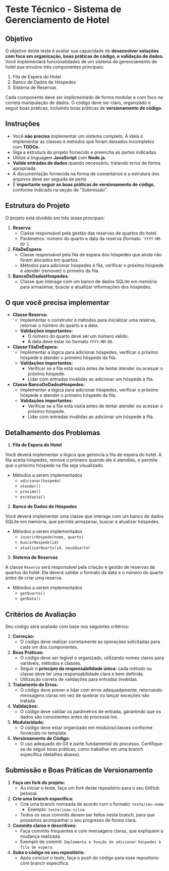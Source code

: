 # Teste Técnico - Sistema de Gerenciamento de Hotel

## Objetivo

O objetivo deste teste é avaliar sua capacidade de **desenvolver soluções com foco em organização, boas práticas de
código, e validação de dados.** Você implementará funcionalidades de um sistema de gerenciamento de hotel que envolve
três componentes principais:

1. Fila de Espera do Hotel
2. Banco de Dados de Hóspedes
3. Sistema de Reservas

Cada componente deve ser implementado de forma modular e com foco na correta manipulação de dados. O código deve ser
claro, organizado e seguir boas práticas, incluindo boas práticas de **versionamento de código.**

## Instruções

- Você **não precisa** implementar um sistema completo. A ideia é implementar as classes e métodos que foram deixados incompletos com **TODOs.**
- Siga a estrutura do projeto fornecido e preencha as partes indicadas.
- Utilize a linguagem **JavaScript** com **Node.js.**
- **Valide entradas de dados** quando necessário, tratando erros de forma apropriada.
- A documentação fornecida na forma de comentários e a estrutura dos arquivos deve ser seguida de perto
- É **importante seguir as boas práticas de versionamento de código**, conforme indicado na seção de "Submissão".

## Estrutura do Projeto

O projeto está dividido em três áreas principais:

1. **Reserva**:
   - Classe responsável pela gestão das reservas de quartos do hotel.
   - Parâmetros: número do quarto e data da reserva (formato `'YYYY-MM-DD'`).
2. **FilaDeEspera**:
   - Classe responsável pela fila de espera dos hóspedes que ainda não foram alocados em quartos.
   - Métodos para adicionar hóspedes à fila, verificar o próximo hóspede e atender (remover) o primeiro da fila.
3. **BancoDeDadosHospedes**:
   - Classe que interage com um banco de dados SQLite em memória para armazenar, buscar e atualizar informações dos hóspedes.

## O que você precisa implementar

- **Classe Reserva:**
  - Implementar o construtor e métodos para inicializar uma reserva, retornar o número do quarto e a data.
  - **Validações importantes:**
    - O número do quarto deve ser um número válido.
    - A data deve estar no formato `YYYY-MM-DD`.
- **Classe FilaDeEspera:**
    - Implementar a lógica para adicionar hóspedes, verificar o próximo hóspede e atender o primeiro hóspede da fila.
    - **Validações importantes:**
        - Verificar se a fila está vazia antes de tentar atender ou acessar o próximo hóspede.
        - Lidar com entradas inválidas ao adicionar um hóspede à fila.
- **Classe BancoDeDadosHospedes:**
    - Implementar a lógica para adicionar hóspedes, verificar o próximo hóspede e atender o primeiro hóspede da fila.
    - **Validações importantes:**
        - Verificar se a fila está vazia antes de tentar atender ou acessar o próximo hóspede.
        - Lidar com entradas inválidas ao adicionar um hóspede à fila.

## Detalhamento dos Problemas

1. **Fila de Espera do Hotel**

Você deverá implementar a lógica que gerencia a fila de espera do hotel. A fila aceita hóspedes, remove o primeiro quando ele é atendido, e permite que o próximo hóspede na fila seja visualizado.

- Métodos a serem implementados
  - `adicionar(hospede)`
  - `atender()`
  - `proximo()`
  - `estaVazia()`

2. **Banco de Dados de Hóspedes**

Você deverá implementar uma classe que interage com um banco de dados SQLite em memória, que permite armazenar, buscar e atualizar hóspedes.

- Métodos a serem implementados
    - `inserirHospede(nome, quarto)`
    - `buscarHospede(id)`
    - `atualizarQuarto(id, novoQuarto)`

3. **Sistema de Reservas**

A classe `Reserva` será responsável pela criação e gestão de reservas de quartos do hotel. Ela deverá validar o formato da data e o número do quarto antes de criar uma reserva.

- Métodos a serem implementados
    - `getQuarto()`
    - `getData()`

## Critérios de Avaliação

Seu código será avaliado com base nos seguintes critérios:

1. **Correção:**
   - O código deve realizar corretamente as operações solicitadas para cada um dos componentes.
2. **Boas Práticas:**
   - O código deve ser legível e organizado, utilizando nomes claros para variáveis, métodos e classes.
   - Seguir o **princípio da responsabilidade única**: cada método ou classe deve ter uma responsabilidade clara e bem definida.
   - Utilização correta de validações para entradas inválidas.
3. **Tratamento de Erros:**
    - O código deve prever e lidar com erros adequadamente, retornando mensagens claras em vez de quebrar ou lançar exceções não tratada
4. **Validações:**
    - O código deve validar os parâmetros de entrada, garantindo que os dados são consistentes antes de processá-los.
5. **Modularidade:**
    - O código deve estar organizado em módulos/classes conforme fornecido no template.
6. **Versionamento de Código:**
    - O uso adequado do Git é parte fundamental do processo. Certifique-se de seguir boas práticas, como trabalhar em uma branch específica (detalhes abaixo).

## Submissão e Boas Práticas de Versionamento

1. **Faça um fork do projeto:**
   - Ao iniciar o teste, faça um fork deste repositório para o seu GitHub pessoal.
2. **Crie uma branch específica:**
    - Crie uma branch nomeada de acordo com o formato: `teste/seu-nome`
      - Exemplo: `teste/joao-silva`.
    - Todos os seus commits devem ser feitos nesta branch, para que possamos acompanhar o seu progresso de forma clara.
3. **Commits claros e descritivos:**
    - Faça commits frequentes e com mensagens claras, que expliquem a mudança realizada.
    - Exemplo de commit: `Implementa a função de adicionar hóspedes à fila de espera`.
4. **Suba o código no seu repositório:**
    - Após concluir o teste, faça o push do código para esse repositorio com branch especifica.




